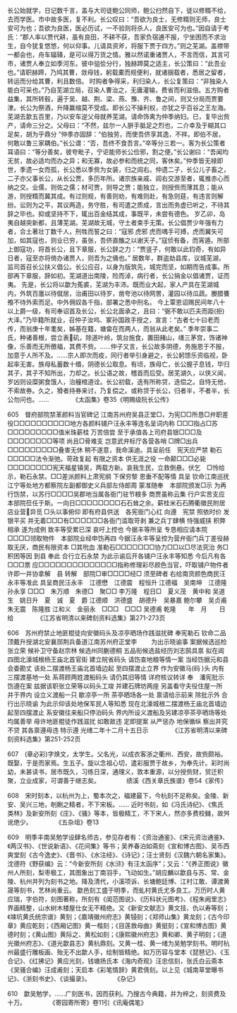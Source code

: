 <!-- { "loadSidebar": true } -->
长公始就学，日记数千言，盖与大司徒鲍公同师，鲍公扫然自下，徒以修糈不给，去而学医。市中故多医，复不利。长公叹曰：“吾欲为良士，无修糈则无师，良士安可为也；吾欲为良医，医必历试，一不验则将杀人，良医安可为也。”因自请于考氏：“郡人率以贾代耕，虽有良田，不耕不获，吾家负宿逋不报，宁坐困而不求治生，自今犹复悠悠，何以仰事。儿请具资斧，将服下贾于四方。”则之芜湖。盖襟带一都会也，舟车辐辏，是可以得万货之情。雅以然诺重诸贾人，不言而信，其言可市，诸贾人奉立如季河东。彼中驵侩分行，独赫蹄莫之适主，长公策曰：“此吾业也。”请职赫蹄，乃鸠其曹，敛母钱，躬载橐而规便利，就诸捆载者，悉居之留者，转运而分给其曹，利且数倍。
时购者争得采，利归染人，长公复策曰：“非独染人能白可采也。”乃自芜湖立局，召染人曹治之，无庸灌输，费省而利滋倍。五方购者益集，其所转毂，遍于吴、越、荆、梁、燕、豫、齐、鲁之间，则又分局而贾要津。长公为祭酒，升降赢缩莫不受成。即长公不操利权，亦犹之乎百谷之王左海。
芜湖去歙五百里，乃以安车逆父母就养芜湖。请命饰禽为仲季纳妇。已，复毕出赀产，请命三分之。父母曰：“不然，兹尔一人胼手胝足之烈也，二介幸及于糊其口足矣，胡为乎鼎分 ”仲季亦固辞：“伯独劳，而使吾侪享其逸，不祥。即伯不居，何敢以鲁三家耦伯。”长公谓：“否，吾终不食吾言。”卒等分三若一。客为长公策者耳语曰：“等分善矣，彼夸毗子，宁讵能师长公俭邪，割之便。”长公谢曰：“吾闻均无贫，故必适均而办之异；和无寡，故必参和而统之同，客休矣。”仲季皆无禄即世，季遗一女而孤，长公悉以季赀为女装，归之闾右。仲遗二子，长公儿子畜之，二子亦父事长公，从长公贾，多历年所。诸宗族亲戚、闾右交游至者，辄推赤心而纳之交。业儒，则佐之儒；材可贾，则导之贾；能独立，则授赀而薄其息；能从游，则授糈而冀其成。有过则规，有善则劝，有难则赴，有急则莛，有违言则解纷。讼则为之平，其议两造，务守胜，有司遣之质成，言出而务虚已听之，不待其辞之毕也。抑或坚持不下，辄出百金结其成，事既平，未尝有德色。
岁乙卯，岛夷自越突新都，且薄芜湖。芜湖故无城，守土者束手无策。长公倡贾少年强有力者，合土著壮丁数千人，刑牲而誓之曰：“寇邪 虎邪 虎而喁手可搏，虎而翼矢可加，如其寇也，则业已穷，虽张，吾侪直醢之以谢天子。”寇侦有备，而宵遁。所部上御寇功，将首长公，且下章服，长公辞之力：“贾竖子，何敢以此钧奇，有如异日者，寇至亦将倚办诸贾人，则吾为之俑也。”
居数年，群盗劫县库，议城芜湖，监司首召长公扶义倡公。长公应召，以身为版筑先，城完而坚，如期而告成事。所部再下章服，辞如初。芜湖道出南陵，险而淖，病行者，长公捐金以倡诸贾，证而夷。
先是，长公将以歙为菟裘，芜湖为丰沛。既而业大起，家人产具在芜湖城内，外筑百廛以待僦居，治甫田以待岁，凿夸池以待网罟，灌园以待瓜蔬。媵腊饔飧不待外索而足。中外佣奴各千指，部署之悉中刑名。
今上覃恩诏赐民间年八十以上爵一级，有司奉诏首及长公，长公北面承之，且曰：“弼不敢以匹夫而距(拒)大泽。”乃毕籍所就业，召仲子汝呜、冢孙国政手授之，宣言：“古者七十曰老而传，而翁庚十年耄矣，姊基在籍，塘畲在而两人，而翁从此老矣。”
季年崇事二氏，种诸善根，尝立表矶，除道叶岭，筑台施食，置田赭山，缮三茅宫，饰诸神像，乐善而无所徼福，其费不赀。……仲子又言，长公故多阴德，务施恩于不报，加意于人所不及。……宗人即次而疫，同行者举引身避之，长公躬馈乐资临视，卧起率无害。族母私蓄数十缗，阴德长公取息。有顷，族母亡，长公握子息钱，毕归其子，其子不知所出，力却之。长公语之故，稽首而后受。居芜湖久，以侠义闻，岁凶则设糜粥食饿人，治艟棺道诠。长公初载，迭有所称贷，迭偿之。自恃无他，不索故券。久之，猾者持券来讨，乃复偿之。或称贷于长公，归者半，不者半，长公勿问也。……
　　　　《太函集》卷35《明赐级阮长公传》

605　督府部院禁革颜料当官碑记
江南苏州府吴县正堂□，为宪□□所恳□弁职差役□□□□□□□□□□地方各颜料铺户汪永丰等连名呈词内称 □□□指占□苏□□□□□□□□□值米珠薪桂 万苦倍尝 至于承值各上司府县银□□□及□□□□□□□□等项 尚且□骨难支 岂意武弁标厅各营各哨 □牌□出兵□□□□□□□□□叠害无休 稍不遂意，我命溪迪。具呈前任　宪天应严禁 勒石□□□□□法令渐弛。苛政复起 有限之资本 供无涯之役 一命颠□□□必毙 □□□□□□□□宪天福星镇吴，两载方新。哀我生民，立救倒悬。伏乞　□怜给示，勒石永禁。□□差派颜料上肃宪纲 下保穷黎 恩垂不配等情 具呈 钦命江南巡抚江宁等处地方都察院左副都御史义兵部左侍郎周 蒙准随奉　本部院颁发□示 为再行饬禁，以苏行□□□□吴郡地当属各衙门驻节粮多 商贾虽称云集 行户实苦支应 本部院莅任于斯。一向日□□□□□□□□石石耸之余。薪桂米石石腾衢徽民附居 店业营异觅 □头以事俯仰 即有府县供送　各宪衙门心红 向遵　宪禁 照依时价 发银平买 并无着□□□有□□□□□□各衙门滥取苛剥 兼之兵丁肆横 恃强威挟 积弊相承 遂为成例 致丰等受累已深 哀吁上控也 今据丰等所呈 专恳相应请本院□□□□领取物件　本部院业经申饬再四 今据汪永丰等呈控为营弁衙门兵丁差役赫取无厌，商民有限资本 □其吮血 准勒石□□□□□□□协力□□以□尽法究治 务□积困等因 到县 奉此 合行立石永禁 为此示谕后开各铺户汪永丰等知悉 今后凡有各□□□票 应□□□□□□□□□□□□□□指称修理彩尽颜色当官，吓取铺户物件者 许即一并协拿解　县 转解　部院□审□□□□经□ 须至碑者 
右给南货颜色商民汪永丰等准此
具呈商民汪永丰　江德懋　江德震　程恒升
江德福　吴南坤　江德隆　孙永享
□□□　朱万顺　朱德□　聚□□
李万隆　程日□　夏义茂　黄中和
吴道生　姚日升　夏　诚　夏　爵
江德顺　洪德盛　胡德升　吴暴嘉
鲍尔攀　吴贞甫　朱无震　陈隆胜
江和义　金丽永　□□□　□□□
吴德甫
乾隆　　年　月　　日给
　　　　《江苏省明清以来碑刻资料选集》第271-273页

606　苏州府禁止地匪棍徒向安徽码头及凉亭晒场作践滋扰碑
奉宪勒石
钦命二品顶戴升授湖北安襄郧荆兵备道江南苏州府正堂李 　　为出示晓谕事 案据候选巡检张立荣 候补卫守备赵宗林 候选州同蒯德桐 五品衔候选盐经历刘志鹄具禀 拟在阊四图北濠城根杨王庙北首官街 建立皖省码头 请饬查地粮等情一案 当经饬据元和县会委勘丈 该处二摆渡杨王庙北首墙边起 至四摆渡止立界 作为安徽马(码 )头 内有三摆渡基地一处 系蒋顾两姓渡船码头 请仍其旧等情 详府核议转详 奉　潘宪批示饬遵在案 兹据该职张立荣等以码头工竣 并建石牌坊两座 另盖看守夫役住屋一所 并于界内 设立义渡船一只 歇凉亭一所 茶亭晒场各一处 禀请给示前来 除批示外 合行出示晓谕 为此示仰该处地保军民人等知悉 现在北濠城根二摆渡杨王庙北首墙边起至四摆渡止 系安徽往来船只停泊码头 界内所设义渡船及另建凉亭茶亭晒场等处 均属善举 毋许地匪棍徒作践滋扰 如敢故违 定即提案 从严惩办 地保循纵 察出并究不贷 其各禀遵毋违 特示遵 光绪二年十二月十五日示
　　　　《江苏省明清以来碑刻资料选集》第251-252页

607　(章必彩)字焕文，太学生。父名光，以成衣客浙之衢州、西安，故赀颇裕。既娶，于是而家焉。生五子。旋以念祖心切，遣彩服贾于故乡，为奉先计。彩时尚幼，未甚读书，居市既久，习练日深，通理义，敦本重源，以分授赀财，贸迁积聚，立业成家，可谓善于继志矣。
　　　　绩溪《西关章氏族谱》卷54《家传》

608　宋时刻本，以杭州为上，蜀本次之，福建最下，今杭刻不足称矣。金陵、新安、吴兴三地，剞劂之精者，不下宋板。……
近时书刻，如《冯氏诗纪》、《焦氏类林》及新安所刻《庄》、《骚》等本，皆极精工，不下宋人，然亦多费校雠，故舛讹绝少。
　　　　《五杂俎》卷13

609　明季丰南吴勉学设肆名师古，参见存者有：《资治通鉴》、《宋元资治通鉴》、《两汉书》、《世说新语》、《花间集》等书；吴养春泊如斋刻《宣和博古图》、吴币西爽堂刻《古今逸史》、《晋书》、《水注经》、《诗记》；汪士贤刻《汉魏六朝名家集》。沈德符《野获编》云：“今新安所刻《水浒》有汪太函序”；又云：“《养正图说》徽州人所刻，梨枣极工，其图象出丁南羽手，飞动如生。”胡应麟以歙县与苏、常、金陵、杭州并列为刻书之地。降及清代，小溪项诉、长塘鲍廷博、江村江敢、谭渡黄晟等刻书，艺林尚重云。
歙邑刻工盛于明季，而虬村黄氏尤多良工。万历时人黄应瑞，字伯符，刻图著称，所刻有《闺范图说》、《历科状元图考》、《程朱阙里志》界画精整，山水树木楼屋仕女无不精绝。又《新安文献志》黄文技、仇以寿等刻；《竦坑黄氏统宗谱》黄刻；《嘉靖徽州府志》黄锓刻；《郑师山集》黄龙刻；《古今印章》黄应乾刻；《西厢记图》黄一楷刻；《目莲救母曲》黄挺刻；《宣和博古图》黄德时刻；《黄山图》黄际之、黄松如刻；《康熙徽州府志》黄和卿、黄子明刻；《道光徽州府志》、《道光歙县志》黄杭鼎刻。又黄一桂、黄一绪为吴勉学刻书。明时杭州最盛行雕板画、殆无不出歙人手，绘制皆精绝。如万历容与堂本《琵琶记》、《玉合记》、《红拂记》黄应光刻，钱塘扬氏本《海内奇观》汪忠信刻，张氏白云斋本《吴骚合编》汪成甫刻；天启本《彩笔情辞》黄君倩刻。以上见《城南草堂曝书记》、《浙刻书史》、《谈撮录》。
　　　　《杂记》

610　歙吴勉学，……广刻医书，因而获利。乃搜古今典籍，并为梓之，刻资费及十万。
　　　　《寄园寄所寄》卷11引《讯庵偶笔》

